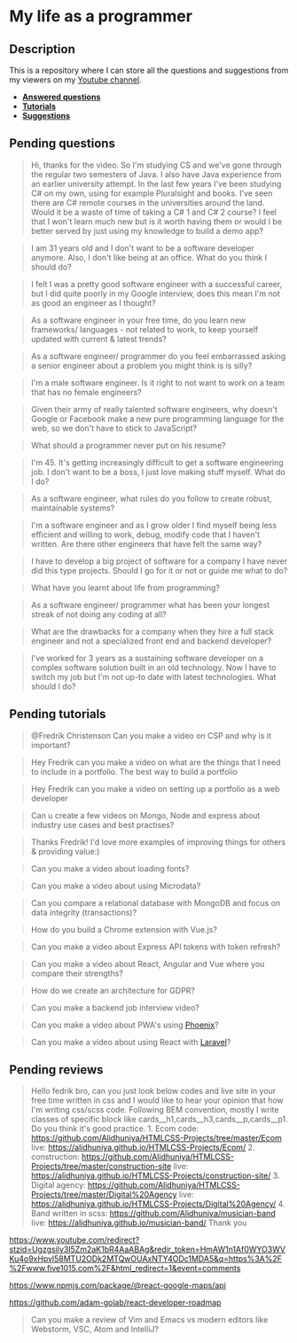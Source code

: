 # My life as a programmer

## Description

This is a repository where I can store all the 
questions and suggestions from my viewers on my [Youtube channel](https://www.youtube.com/user/Fidde12345).

* **[Answered questions](https://www.youtube.com/playlist?list=PLBAZWBMYeVYjXogYQDd1rwVI0c5YoioqU)**
* **[Tutorials](./tutorials.md)**
* **[Suggestions](./suggestions.md)**

## Pending questions

> Hi, thanks for the video. So I'm studying CS and we've gone through the regular two semesters of Java. I also have Java experience from an earlier university attempt. In the last few years I've been studying C# on my own, using for example Pluralsight and books. I've seen there are C# remote courses in the universities around the land. Would it be a waste of time of taking a C# 1 and C# 2 course? I feel that I won't learn much new but is it worth having them or would I be better served by just using my knowledge to build a demo app?

> I am 31 years old and I don't want to be a software developer anymore. Also, I don't like being at an office. What do you think I should do?

> I felt I was a pretty good software engineer with a successful career, but I did quite poorly in my Google interview, does this mean I'm not as good an engineer as I thought?

> As a software engineer in your free time, do you learn new frameworks/ languages - not related to work, to keep yourself updated with current & latest trends?

> As a software engineer/ programmer do you feel embarrassed asking a senior engineer about a problem you might think is is silly?

> I'm a male software engineer. Is it right to not want to work on a team that has no female engineers?

> Given their army of really talented software engineers, why doesn't Google or Facebook make a new pure programming language for the web, so we don't have to stick to JavaScript?

> What should a programmer never put on his resume?

> I'm 45. It's getting increasingly difficult to get a software engineering job. I don't want to be a boss, I just love making stuff myself. What do I do?

> As a software engineer, what rules do you follow to create robust, maintainable systems?

> I'm a software engineer and as I grow older I find myself being less efficient and willing to work, debug, modify code that I haven't written. Are there other engineers that have felt the same way?

> I have to develop a big project of software for a company I have never did this type projects. Should I go for it or not or guide me what to do?

> What have you learnt about life from programming?

> As a software engineer/ programmer what has been your longest streak of not doing any coding at all?

> What are the drawbacks for a company when they hire a full stack engineer and not a specialized front end and backend developer?

> I've worked for 3 years as a sustaining software developer on a complex software solution built in an old technology. Now I have to switch my job but I'm not up-to date with latest technologies. What should I do?

## Pending tutorials

> @Fredrik Christenson Can you make a video on CSP and why is it important?

> Hey Fredrik can you make a video on what are the things that I need to include in a portfolio. The best way to build a portfolio

> Hey Fredrik can you make a video on setting up a portfolio as a web developer

> Can u create a few videos on Mongo, Node and express about industry use cases and best practises?

> Thanks Fredrik! I'd love more examples of improving things for others & providing value:)

> Can you make a video about loading fonts?

> Can you make a video about using Microdata?

> Can you compare a relational database with MongoDB and focus on data integrity (transactions)?

> How do you build a Chrome extension with Vue.js?

> Can you make a video about Express API tokens with token refresh?

> Can you make a video about React, Angular and Vue where you compare their strengths?

> How do we create an architecture for GDPR?

> Can you make a backend job interview video?

> Can you make a video about PWA's using [Phoenix](http://phoenixframework.org)?

> Can you make a video about using React with [Laravel](https://laravel.com/)?

## Pending reviews

> Hello fedrik bro, can you just look below codes and live site in your free time written in css  and I would like to hear your opinion that how I'm writing css/scss code. Following BEM convention, mostly I write classes of specific block like cards__h1,cards__h3,cards__p,cards__p1. Do you think it's good practice. 1. Ecom code: https://github.com/Alidhuniya/HTMLCSS-Projects/tree/master/Ecom live: https://alidhuniya.github.io/HTMLCSS-Projects/Ecom/ 2. construction: https://github.com/Alidhuniya/HTMLCSS-Projects/tree/master/construction-site live:  https://alidhuniya.github.io/HTMLCSS-Projects/construction-site/ 3. Digital agency: https://github.com/Alidhuniya/HTMLCSS-Projects/tree/master/Digital%20Agency live:  https://alidhuniya.github.io/HTMLCSS-Projects/Digital%20Agency/ 4. Band written in scss:  https://github.com/Alidhuniya/musician-band live:  https://alidhuniya.github.io/musician-band/ Thank you

https://www.youtube.com/redirect?stzid=Ugzgsily3I5Zm2aK1bR4AaABAg&redir_token=HmAW1n1Af0WYO3WVKu4o9xHpvl58MTU2ODk2MTQwOUAxNTY4ODc1MDA5&q=https%3A%2F%2Fwww.five1015.com%2F&html_redirect=1&event=comments

https://www.npmjs.com/package/@react-google-maps/api

https://github.com/adam-golab/react-developer-roadmap

> Can you make a review of Vim and Emacs vs modern editors like Webstorm, VSC, Atom and IntelliJ?
